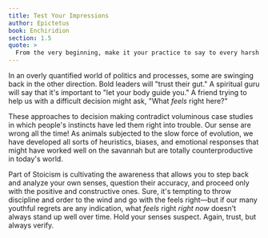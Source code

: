 ```yaml
---
title: Test Your Impressions
author: Epictetus
book: Enchiridion
section: 1.5
quote: >
  From the very beginning, make it your practice to say to every harsh impression, 'you are an impression and not at all what you appear to be.' Next, examine and test it by the rules you possess, the first and greatest of which is this—whether it belongs to the things in our control or not in our control, and if the latter, be prepared to respond, 'It is nothing to me.'
---
```


In an overly quantified world of politics and processes, some are swinging back in the other direction. Bold leaders will "trust their gut." A spiritual guru will say that it's important to "let your body guide you." A friend trying to help us with a difficult decision might ask, "What _feels_ right here?"

These approaches to decision making contradict voluminous case studies in which people's instincts have led them right into trouble. Our sense are wrong all the time! As animals subjected to the slow force of evolution, we have developed all sorts of heuristics, biases, and emotional responses that might have worked well on the savannah but are totally counterproductive in today's world.

Part of Stoicism is cultivating the awareness that allows you to step back and analyze your own senses, question their accuracy, and proceed only with the positive and constructive ones. Sure, it's tempting to throw discipline and order to the wind and go with the feels right—but if our many youthful regrets are any indication, what _feels_ right _right now_ doesn't always stand up well over time. Hold your senses suspect. Again, trust, but always verify.
